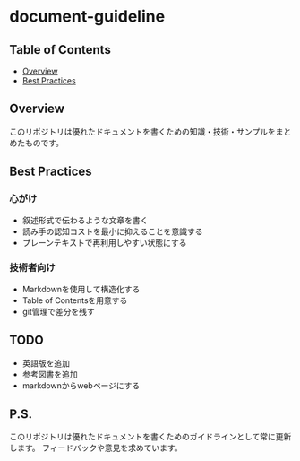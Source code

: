 # document-guideline

## Table of Contents
- [Overview](#overview)
- [Best Practices](#best_practices)

## Overview <a name = "overview"></a>

このリポジトリは優れたドキュメントを書くための知識・技術・サンプルをまとめたものです。

## Best Practices <a name = "best_practices"></a>

### 心がけ

- 叙述形式で伝わるような文章を書く
- 読み手の認知コストを最小に抑えることを意識する
- プレーンテキストで再利用しやすい状態にする

### 技術者向け

- Markdownを使用して構造化する
- Table of Contentsを用意する
- git管理で差分を残す

## TODO

- 英語版を追加
- 参考図書を追加
- markdownからwebページにする

## P.S.
このリポジトリは優れたドキュメントを書くためのガイドラインとして常に更新します。
フィードバックや意見を求めています。
